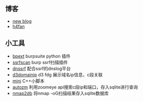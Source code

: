 ## 博客
* [new blog](https://blog.tcp.im)
* [h4fan](https://h4fan.github.io)
## 小工具
* [bpext](https://github.com/h4fan/bpext) burpsuite python 插件
* [ssrfscan](https://github.com/h4fan/ssrfscan) burp ssrf扫描插件
* [dnssrf](https://github.com/h4fan/dnssrf) 配合ssrf的dnslog平台
* [d3domainip](https://github.com/h4fan/d3domainip) d3 fdg 展示域名ip信息，c段关联
* [mini](https://github.com/sectcp/mini) C++小脚本
* [autozm](https://github.com/h4fan/autozm) 利用zoomeye api搜索c段ip和端口，存入sqlite进行查询
* [nmap2db](https://github.com/h4fan/nmap2db) 将nmap -oG扫描结果存入sqlite数据库

<!--
**h4fan/h4fan** is a ✨ _special_ ✨ repository because its `README.md` (this file) appears on your GitHub profile.

Here are some ideas to get you started:

- 🔭 I’m currently working on ...
- 🌱 I’m currently learning ...
- 👯 I’m looking to collaborate on ...
- 🤔 I’m looking for help with ...
- 💬 Ask me about ...
- 📫 How to reach me: ...
- 😄 Pronouns: ...
- ⚡ Fun fact: ...
-->
